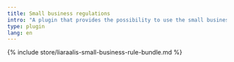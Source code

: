 ```yaml
---
title: Small business regulations
intro: "A plugin that provides the possibility to use the small business regulation, as it can be applied in Germany and Austria, when creating invoices in Kimai."
type: plugin
lang: en
---
```


{% include store/liaraalis-small-business-rule-bundle.md %}
